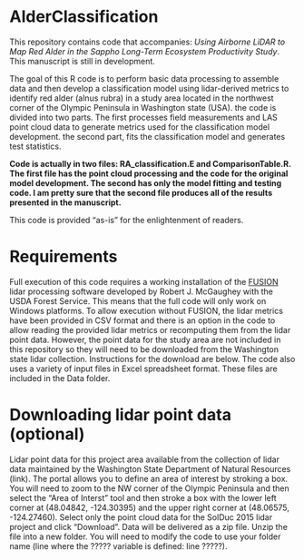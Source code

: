 
<!-- README.md is generated from README.Rmd. Please edit that file -->

# AlderClassification

<!-- badges: start -->

<!-- badges: end -->

This repository contains code that accompanies: *Using Airborne LiDAR to
Map Red Alder in the Sappho Long-Term Ecosystem Productivity Study*.
This manuscript is still in development.

The goal of this R code is to perform basic data processing to assemble
data and then develop a classification model using lidar-derived metrics
to identify red alder (alnus rubra) in a study area located in the
northwest corner of the Olympic Peninsula in Washington state (USA). the
code is divided into two parts. The first processes field measurements
and LAS point cloud data to generate metrics used for the classification
model development. the second part, fits the classification model and
generates test statistics.

**Code is actually in two files: RA\_classification.E and
ComparisonTable.R. The first file has the point cloud processing and the
code for the original model development. The second has only the model
fitting and testing code. I am pretty sure that the second file produces
all of the results presented in the manuscript.**

This code is provided “as-is” for the enlightenment of readers.

# Requirements

Full execution of this code requires a working installation of the
[FUSION](http://forsys.cfr.washington.edu/fusion/fusionlatest.html)
lidar processing software developed by Robert J. McGaughey with the USDA
Forest Service. This means that the full code will only work on Windows
platforms. To allow execution without FUSION, the lidar metrics have
been provided in CSV format and there is an option in the code to allow
reading the provided lidar metrics or recomputing them from the lidar
point data. However, the point data for the study area are not included
in this repository so they will need to be downloaded from the
Washington state lidar collection. Instructions for the download are
below. The code also uses a variety of input files in Excel spreadsheet
format. These files are included in the Data folder.

# Downloading lidar point data (optional)

Lidar point data for this project area available from the collection of
lidar data maintained by the Washington State Department of Natural
Resources (link). The portal allows you to define an area of interest by
stroking a box. You will need to zoom to the NW corner of the Olympic
Peninsula and then select the “Area of Interst” tool and then stroke a
box with the lower left corner at (48.04842, -124.30395) and the upper
right corner at (48.06575, -124.27460). Select only the point cloud data
for the SolDuc 2015 lidar project and click “Download”. Data will be
delivered as a zip file. Unzip the file into a new folder. You will need
to modify the code to use your folder name (line where the ?????
variable is defined: line ?????).
